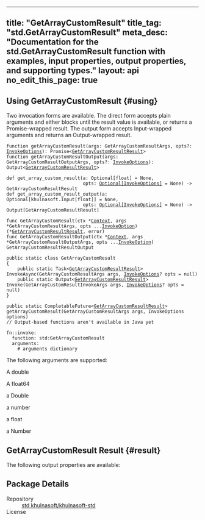 
---
title: "GetArrayCustomResult"
title_tag: "std.GetArrayCustomResult"
meta_desc: "Documentation for the std.GetArrayCustomResult function with examples, input properties, output properties, and supporting types."
layout: api
no_edit_this_page: true
---



<!-- WARNING: this file was generated by test. -->
<!-- Do not edit by hand unless you're certain you know what you are doing! -->




## Using GetArrayCustomResult {#using}

Two invocation forms are available. The direct form accepts plain
arguments and either blocks until the result value is available, or
returns a Promise-wrapped result. The output form accepts
Input-wrapped arguments and returns an Output-wrapped result.

<div>
<khulnasoft-chooser type="language" options="csharp,go,typescript,python,yaml,java"></khulnasoft-chooser>
</div>


<div>
<khulnasoft-choosable type="language" values="javascript,typescript">
<div class="highlight"
><pre class="chroma"><code class="language-typescript" data-lang="typescript"
><span class="k">function </span>getArrayCustomResult<span class="p">(</span><span class="nx">args</span><span class="p">:</span> <span class="nx">GetArrayCustomResultArgs</span><span class="p">,</span> <span class="nx">opts</span><span class="p">?:</span> <span class="nx"><a href="/docs/reference/pkg/nodejs/khulnasoft/khulnasoft/#InvokeOptions">InvokeOptions</a></span><span class="p">): Promise&lt;<span class="nx"><a href="#result">GetArrayCustomResultResult</a></span>></span
><span class="k">
function </span>getArrayCustomResultOutput<span class="p">(</span><span class="nx">args</span><span class="p">:</span> <span class="nx">GetArrayCustomResultOutputArgs</span><span class="p">,</span> <span class="nx">opts</span><span class="p">?:</span> <span class="nx"><a href="/docs/reference/pkg/nodejs/khulnasoft/khulnasoft/#InvokeOptions">InvokeOptions</a></span><span class="p">): Output&lt;<span class="nx"><a href="#result">GetArrayCustomResultResult</a></span>></span
></code></pre></div>
</khulnasoft-choosable>
</div>


<div>
<khulnasoft-choosable type="language" values="python">
<div class="highlight"><pre class="chroma"><code class="language-python" data-lang="python"
><span class="k">def </span>get_array_custom_result<span class="p">(</span><span class="nx">a</span><span class="p">:</span> <span class="nx">Optional[float]</span> = None<span class="p">,</span>
                            <span class="nx">opts</span><span class="p">:</span> <span class="nx"><a href="/docs/reference/pkg/python/khulnasoft/#khulnasoft.InvokeOptions">Optional[InvokeOptions]</a></span> = None<span class="p">) -&gt;</span> <span>GetArrayCustomResultResult</span
><span class="k">
def </span>get_array_custom_result_output<span class="p">(</span><span class="nx">a</span><span class="p">:</span> <span class="nx">Optional[khulnasoft.Input[float]]</span> = None<span class="p">,</span>
                            <span class="nx">opts</span><span class="p">:</span> <span class="nx"><a href="/docs/reference/pkg/python/khulnasoft/#khulnasoft.InvokeOptions">Optional[InvokeOptions]</a></span> = None<span class="p">) -&gt;</span> <span>Output[GetArrayCustomResultResult]</span
></code></pre></div>
</khulnasoft-choosable>
</div>


<div>
<khulnasoft-choosable type="language" values="go">
<div class="highlight"><pre class="chroma"><code class="language-go" data-lang="go"
><span class="k">func </span>GetArrayCustomResult<span class="p">(</span><span class="nx">ctx</span><span class="p"> *</span><span class="nx"><a href="https://pkg.go.dev/github.com/khulnasoft/khulnasoft/sdk/v3/go/khulnasoft?tab=doc#Context">Context</a></span><span class="p">,</span> <span class="nx">args</span><span class="p"> *</span><span class="nx">GetArrayCustomResultArgs</span><span class="p">,</span> <span class="nx">opts</span><span class="p"> ...</span><span class="nx"><a href="https://pkg.go.dev/github.com/khulnasoft/khulnasoft/sdk/v3/go/khulnasoft?tab=doc#InvokeOption">InvokeOption</a></span><span class="p">) (*<span class="nx"><a href="#result">GetArrayCustomResultResult</a></span>, error)</span
><span class="k">
func </span>GetArrayCustomResultOutput<span class="p">(</span><span class="nx">ctx</span><span class="p"> *</span><span class="nx"><a href="https://pkg.go.dev/github.com/khulnasoft/khulnasoft/sdk/v3/go/khulnasoft?tab=doc#Context">Context</a></span><span class="p">,</span> <span class="nx">args</span><span class="p"> *</span><span class="nx">GetArrayCustomResultOutputArgs</span><span class="p">,</span> <span class="nx">opts</span><span class="p"> ...</span><span class="nx"><a href="https://pkg.go.dev/github.com/khulnasoft/khulnasoft/sdk/v3/go/khulnasoft?tab=doc#InvokeOption">InvokeOption</a></span><span class="p">) GetArrayCustomResultResultOutput</span
></code></pre></div>

</khulnasoft-choosable>
</div>


<div>
<khulnasoft-choosable type="language" values="csharp">
<div class="highlight"><pre class="chroma"><code class="language-csharp" data-lang="csharp"><span class="k">public static class </span><span class="nx">GetArrayCustomResult </span><span class="p">
{</span><span class="k">
    public static </span>Task&lt;<span class="nx"><a href="#result">GetArrayCustomResultResult</a></span>> <span class="p">InvokeAsync(</span><span class="nx">GetArrayCustomResultArgs</span><span class="p"> </span><span class="nx">args<span class="p">,</span> <span class="nx"><a href="/docs/reference/pkg/dotnet/Pulumi/Pulumi.InvokeOptions.html">InvokeOptions</a></span><span class="p">? </span><span class="nx">opts = null<span class="p">)</span><span class="k">
    public static </span>Output&lt;<span class="nx"><a href="#result">GetArrayCustomResultResult</a></span>> <span class="p">Invoke(</span><span class="nx">GetArrayCustomResultInvokeArgs</span><span class="p"> </span><span class="nx">args<span class="p">,</span> <span class="nx"><a href="/docs/reference/pkg/dotnet/Pulumi/Pulumi.InvokeOptions.html">InvokeOptions</a></span><span class="p">? </span><span class="nx">opts = null<span class="p">)</span><span class="p">
}</span></code></pre></div>
</khulnasoft-choosable>
</div>


<div>
<khulnasoft-choosable type="language" values="java">
<div class="highlight"><pre class="chroma"><code class="language-java" data-lang="java"><span class="k">public static CompletableFuture&lt;<span class="nx"><a href="#result">GetArrayCustomResultResult</a></span>> </span>getArrayCustomResult<span class="p">(</span><span class="nx">GetArrayCustomResultArgs</span><span class="p"> </span><span class="nx">args<span class="p">,</span> <span class="nx">InvokeOptions</span><span class="p"> </span><span class="nx">options<span class="p">)</span>
<span class="c">// Output-based functions aren't available in Java yet</span>
</code></pre></div>
</khulnasoft-choosable>
</div>


<div>
<khulnasoft-choosable type="language" values="yaml">
<div class="highlight"><pre class="chroma"><code class="language-yaml" data-lang="yaml"><span class="k">fn::invoke:</span>
<span class="k">&nbsp;&nbsp;function:</span> std:GetArrayCustomResult
<span class="k">&nbsp;&nbsp;arguments:</span>
<span class="c">&nbsp;&nbsp;&nbsp;&nbsp;# arguments dictionary</span></code></pre></div>
</khulnasoft-choosable>
</div>



The following arguments are supported:


<div>
<khulnasoft-choosable type="language" values="csharp">
<dl class="resources-properties"><dt class="property-optional"
            title="Optional">
        <span id="a_csharp">
<a data-swiftype-name="resource-property" data-swiftype-type="text" href="#a_csharp" style="color: inherit; text-decoration: inherit;">A</a>
</span>
        <span class="property-indicator"></span>
        <span class="property-type">double</span>
    </dt>
    <dd></dd></dl>
</khulnasoft-choosable>
</div>

<div>
<khulnasoft-choosable type="language" values="go">
<dl class="resources-properties"><dt class="property-optional"
            title="Optional">
        <span id="a_go">
<a data-swiftype-name="resource-property" data-swiftype-type="text" href="#a_go" style="color: inherit; text-decoration: inherit;">A</a>
</span>
        <span class="property-indicator"></span>
        <span class="property-type">float64</span>
    </dt>
    <dd></dd></dl>
</khulnasoft-choosable>
</div>

<div>
<khulnasoft-choosable type="language" values="java">
<dl class="resources-properties"><dt class="property-optional"
            title="Optional">
        <span id="a_java">
<a data-swiftype-name="resource-property" data-swiftype-type="text" href="#a_java" style="color: inherit; text-decoration: inherit;">a</a>
</span>
        <span class="property-indicator"></span>
        <span class="property-type">Double</span>
    </dt>
    <dd></dd></dl>
</khulnasoft-choosable>
</div>

<div>
<khulnasoft-choosable type="language" values="javascript,typescript">
<dl class="resources-properties"><dt class="property-optional"
            title="Optional">
        <span id="a_nodejs">
<a data-swiftype-name="resource-property" data-swiftype-type="text" href="#a_nodejs" style="color: inherit; text-decoration: inherit;">a</a>
</span>
        <span class="property-indicator"></span>
        <span class="property-type">number</span>
    </dt>
    <dd></dd></dl>
</khulnasoft-choosable>
</div>

<div>
<khulnasoft-choosable type="language" values="python">
<dl class="resources-properties"><dt class="property-optional"
            title="Optional">
        <span id="a_python">
<a data-swiftype-name="resource-property" data-swiftype-type="text" href="#a_python" style="color: inherit; text-decoration: inherit;">a</a>
</span>
        <span class="property-indicator"></span>
        <span class="property-type">float</span>
    </dt>
    <dd></dd></dl>
</khulnasoft-choosable>
</div>

<div>
<khulnasoft-choosable type="language" values="yaml">
<dl class="resources-properties"><dt class="property-optional"
            title="Optional">
        <span id="a_yaml">
<a data-swiftype-name="resource-property" data-swiftype-type="text" href="#a_yaml" style="color: inherit; text-decoration: inherit;">a</a>
</span>
        <span class="property-indicator"></span>
        <span class="property-type">Number</span>
    </dt>
    <dd></dd></dl>
</khulnasoft-choosable>
</div>




## GetArrayCustomResult Result {#result}

The following output properties are available:







<h2 id="package-details">Package Details</h2>
<dl class="package-details">
	<dt>Repository</dt>
	<dd><a href="https://github.com/khulnasoft/khulnasoft-std">std khulnasoft/khulnasoft-std</a></dd>
	<dt>License</dt>
	<dd></dd>
</dl>


